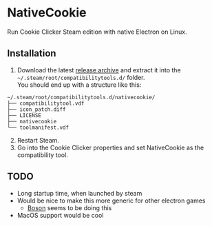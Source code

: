# NativeCookie
Run Cookie Clicker Steam edition with native Electron on Linux.

## Installation
1. Download the latest [release archive](https://github.com/Kesefon/NativeCookie/releases/latest) and extract it into the `~/.steam/root/compatibilitytools.d/` folder.  
You should end up with a structure like this:  
```
~/.steam/root/compatibilitytools.d/nativecookie/
├── compatibilitytool.vdf
├── icon_patch.diff
├── LICENSE
├── nativecookie
└── toolmanifest.vdf
```
2. Restart Steam.
3. Go into the Cookie Clicker properties and set NativeCookie as the compatibility tool.

## TODO
- Long startup time, when launched by steam
- Would be nice to make this more generic for other electron games
  - [Boson](https://github.com/FyraLabs/boson) seems to be doing this
- MacOS support would be cool
